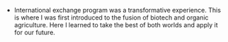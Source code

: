- International exchange program was a transformative experience. This is where I was first introduced to the fusion of biotech and organic agriculture. Here I learned to take the best of both worlds and apply it for our future.